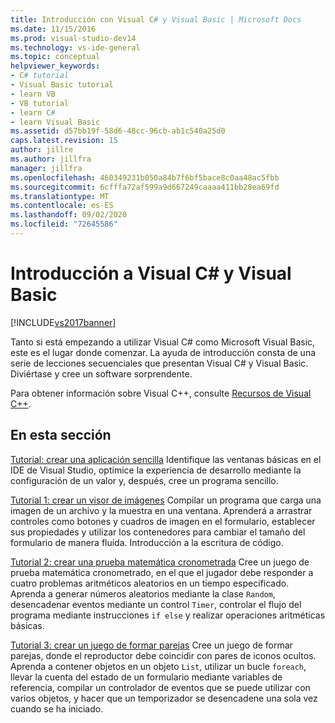 ```yaml
---
title: Introducción con Visual C# y Visual Basic | Microsoft Docs
ms.date: 11/15/2016
ms.prod: visual-studio-dev14
ms.technology: vs-ide-general
ms.topic: conceptual
helpviewer_keywords:
- C# tutorial
- Visual Basic tutorial
- learn VB
- VB tutorial
- learn C#
- learn Visual Basic
ms.assetid: d57bb19f-58d6-48cc-96cb-ab1c540a25d0
caps.latest.revision: 15
author: jillre
ms.author: jillfra
manager: jillfra
ms.openlocfilehash: 460349231b050a84b7f6bf5bace8c0aa48ac5fbb
ms.sourcegitcommit: 6cfffa72af599a9d667249caaaa411bb28ea69fd
ms.translationtype: MT
ms.contentlocale: es-ES
ms.lasthandoff: 09/02/2020
ms.locfileid: "72645586"
---
```

# <a name="getting-started-with-visual-c-and-visual-basic"></a>Introducción a Visual C# y Visual Basic
[!INCLUDE[vs2017banner](../includes/vs2017banner.md)]

Tanto si está empezando a utilizar Visual C# como Microsoft Visual Basic, este es el lugar donde comenzar. La ayuda de introducción consta de una serie de lecciones secuenciales que presentan Visual C# y Visual Basic. Diviértase y cree un software sorprendente.

 Para obtener información sobre Visual C++, consulte [Recursos de Visual C++](https://msdn.microsoft.com/vstudio/hh386302.aspx).

## <a name="in-this-section"></a>En esta sección
 [Tutorial: crear una aplicación sencilla](../ide/walkthrough-create-a-simple-application-with-visual-csharp-or-visual-basic.md) Identifique las ventanas básicas en el IDE de Visual Studio, optimice la experiencia de desarrollo mediante la configuración de un valor y, después, cree un programa sencillo.

 [Tutorial 1: crear un visor de imágenes](../ide/tutorial-1-create-a-picture-viewer.md) Compilar un programa que carga una imagen de un archivo y la muestra en una ventana. Aprenderá a arrastrar controles como botones y cuadros de imagen en el formulario, establecer sus propiedades y utilizar los contenedores para cambiar el tamaño del formulario de manera fluida. Introducción a la escritura de código.

 [Tutorial 2: crear una prueba matemática cronometrada](../ide/tutorial-2-create-a-timed-math-quiz.md) Cree un juego de prueba matemática cronometrado, en el que el jugador debe responder a cuatro problemas aritméticos aleatorios en un tiempo especificado. Aprenda a generar números aleatorios mediante la clase `Random`, desencadenar eventos mediante un control `Timer`, controlar el flujo del programa mediante instrucciones `if else` y realizar operaciones aritméticas básicas.

 [Tutorial 3: crear un juego de formar parejas](../ide/tutorial-3-create-a-matching-game.md) Cree un juego de formar parejas, donde el reproductor debe coincidir con pares de iconos ocultos. Aprenda a contener objetos en un objeto `List`, utilizar un bucle `foreach`, llevar la cuenta del estado de un formulario mediante variables de referencia, compilar un controlador de eventos que se puede utilizar con varios objetos, y hacer que un temporizador se desencadene una sola vez cuando se ha iniciado.
